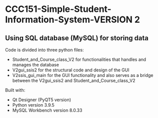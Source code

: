 # CCC151-Simple-Student-Information-System-VERSION 2

## Using SQL database (MySQL) for storing data

Code is divided into three python files:

- Student_and_Course_class_V2 for functionalities that handles and manages the database
- V2gui_ssis2 for the structural code and design of the GUI
- V2ssis_gui_main for the GUI functionality and also serves as a bridge between the V2gui_ssis2 and Student_and_Course_class_V2

Built with:

- Qt Designer (PyQT5 version)
- Python version 3.9.5
- MySQL Workbench version 8.0.33
